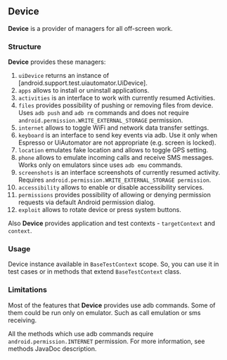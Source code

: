 ## **Device**

**Device** is a provider of managers for all off-screen work. 

### **Structure** 

**Device** provides these managers: <br>

1. `uiDevice` returns an instance of [android.support.test.uiautomator.UiDevice].
2. `apps` allows to install or uninstall applications.
3. `activities` is an interface to work with currently resumed Activities.
4. `files` provides possibility of pushing or removing files from device. Uses `adb push` and `adb rm` commands and does not require `android.permission.WRITE_EXTERNAL_STORAGE` permission. 
5. `internet` allows to toggle WiFi and network data transfer settings.
6. `keyboard` is an interface to send key events via adb. Use it only when Espresso or UiAutomator are not appropriate (e.g. screen is locked).
7. `location` emulates fake location and allows to toggle GPS setting.
8. `phone` allows to emulate incoming calls and receive SMS messages. Works only on emulators since uses `adb emu` commands.   
9. `screenshots` is an interface screenshots of currently resumed activity. Requires `android.permission.WRITE_EXTERNAL_STORAGE permission`. 
10. `accessibility` allows to enable or disable accessibility services.
11. `permissions` provides possibility of allowing or denying permission requests via default Android permission dialog. 
12. `exploit` allows to rotate device or press system buttons.

Also **Device** provides application and test contexts - `targetContext` and `context`. 

### **Usage**

Device instance available in `BaseTestContext` scope. So, you can use it in test cases or in methods that extend `BaseTestContext` class.

### **Limitations**

Most of the features that **Device** provides use adb commands. Some of them could be run only on emulator. 
Such as call emulation or sms receiving. 

All the methods which use adb commands require `android.permission.INTERNET` permission. For more information, see methods JavaDoc description.